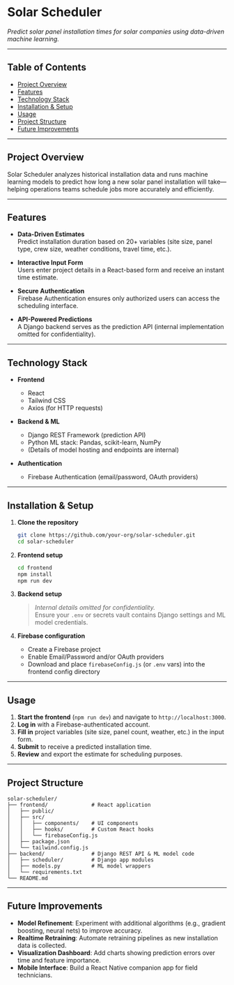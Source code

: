 # Solar Scheduler

*Predict solar panel installation times for solar companies using data-driven machine learning.*

---

## Table of Contents

- [Project Overview](#project-overview)  
- [Features](#features)  
- [Technology Stack](#technology-stack)  
- [Installation & Setup](#installation--setup)  
- [Usage](#usage)  
- [Project Structure](#project-structure)  
- [Future Improvements](#future-improvements)  

---

## Project Overview

Solar Scheduler analyzes historical installation data and runs machine learning models to predict how long a new solar panel installation will take—helping operations teams schedule jobs more accurately and efficiently.

---

## Features

- **Data-Driven Estimates**  
  Predict installation duration based on 20+ variables (site size, panel type, crew size, weather conditions, travel time, etc.).

- **Interactive Input Form**  
  Users enter project details in a React-based form and receive an instant time estimate.

- **Secure Authentication**  
  Firebase Authentication ensures only authorized users can access the scheduling interface.

- **API-Powered Predictions**  
  A Django backend serves as the prediction API (internal implementation omitted for confidentiality).

---

## Technology Stack

- **Frontend**  
  - React  
  - Tailwind CSS  
  - Axios (for HTTP requests)

- **Backend & ML**  
  - Django REST Framework (prediction API)  
  - Python ML stack: Pandas, scikit-learn, NumPy  
  - (Details of model hosting and endpoints are internal)

- **Authentication**  
  - Firebase Authentication (email/password, OAuth providers)

---

## Installation & Setup

1. **Clone the repository**  
   ```bash
   git clone https://github.com/your-org/solar-scheduler.git
   cd solar-scheduler
   ```

2. **Frontend setup**  
   ```bash
   cd frontend
   npm install
   npm run dev
   ```

3. **Backend setup**  
   > *Internal details omitted for confidentiality.*  
   Ensure your `.env` or secrets vault contains Django settings and ML model credentials.

4. **Firebase configuration**  
   - Create a Firebase project  
   - Enable Email/Password and/or OAuth providers  
   - Download and place `firebaseConfig.js` (or `.env` vars) into the frontend config directory

---

## Usage

1. **Start the frontend** (`npm run dev`) and navigate to `http://localhost:3000`.  
2. **Log in** with a Firebase-authenticated account.  
3. **Fill in** project variables (site size, panel count, weather, etc.) in the input form.  
4. **Submit** to receive a predicted installation time.  
5. **Review** and export the estimate for scheduling purposes.

---

## Project Structure

```
solar-scheduler/
├── frontend/              # React application
│   ├── public/
│   ├── src/
│   │   ├── components/    # UI components
│   │   ├── hooks/         # Custom React hooks
│   │   └── firebaseConfig.js
│   ├── package.json
│   └── tailwind.config.js
├── backend/               # Django REST API & ML model code
│   ├── scheduler/         # Django app modules
│   ├── models.py          # ML model wrappers
│   └── requirements.txt
└── README.md
```

---

## Future Improvements

- **Model Refinement**: Experiment with additional algorithms (e.g., gradient boosting, neural nets) to improve accuracy.  
- **Realtime Retraining**: Automate retraining pipelines as new installation data is collected.  
- **Visualization Dashboard**: Add charts showing prediction errors over time and feature importance.  
- **Mobile Interface**: Build a React Native companion app for field technicians.  
